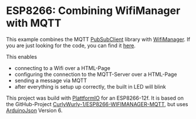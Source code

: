 # ESP8266: Combining WifiManager with MQTT

This example combines the MQTT [PubSubClient](https://github.com/knolleary/pubsubclient) library with [WifiManager](https://github.com/tzapu/WiFiManager). If you are just looking for the code, you can find it [here](src/main.cpp).

This enables
  - connecting to a Wifi over a HTML-Page
  - configuring the connection to the MQTT-Server over a HTML-Page
  - sending a message via MQTT
  - after everything is setup up correctly, the built in LED will blink

This project was build with [PlattformIO](https://platformio.org/) for an ESP8266-12f. It is based on the GitHub-Project [CurlyWurly-1/ESP8266-WIFIMANAGER-MQTT](https://github.com/CurlyWurly-1/ESP8266-WIFIMANAGER-MQTT), but uses [ArduinoJson](https://arduinojson.org/) Version 6.